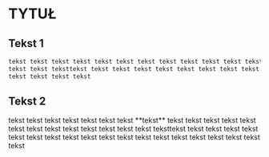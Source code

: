 # TYTUŁ

## Tekst 1

```bash
tekst tekst tekst tekst tekst tekst tekst tekst tekst tekst tekst tekst tekst tekst tekst tekst tekst tekst tekst 
tekst tekst teksttekst tekst tekst tekst tekst tekst tekst tekst tekst tekst tekst tekst tekst tekst tekst tekst
tekst tekst tekst tekst 
```

## Tekst 2
<font style = "Comic Sans MS">
tekst tekst tekst tekst tekst tekst tekst **tekst** tekst tekst tekst tekst tekst tekst tekst tekst tekst tekst tekst 
tekst tekst teksttekst tekst tekst tekst tekst tekst tekst tekst tekst tekst tekst tekst tekst tekst tekst tekst
tekst tekst tekst tekst </font>
